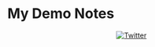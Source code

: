 # My Demo Notes

<p align="center">
    <a href="https://twitter.com/intent/follow?screen_name=mikebirdtech">
        <img alt="Twitter" src="https://img.shields.io/twitter/follow/MikeBirdTech?style=social&logo=x&logoColor=black&labelColor=white&color=white"/></a>
</p>
